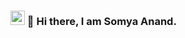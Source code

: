 ### <img src="https://github.com/TheDudeThatCode/TheDudeThatCode/blob/master/Assets/Hi.gif" width="23"> 👋 Hi there, I am Somya Anand.
<!--
**Somya1041/Somya1041** is a ✨ _special_ ✨ repository because its `README.md` (this file) appears on your GitHub profile.

Here are some ideas to get you started:

- 🔭 I’m currently working on ...
- 🌱 I’m currently learning ...
- 👯 I’m looking to collaborate on ...
- 🤔 I’m looking for help with ...
- 💬 Ask me about ...
- 📫 How to reach me: ...
- 😄 Pronouns: ...
- ⚡ Fun fact: ...
-->
